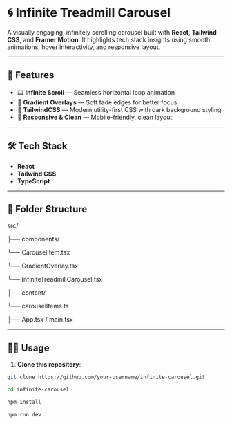 # 🌀 Infinite Treadmill Carousel

A visually engaging, infinitely scrolling carousel built with **React**, **Tailwind CSS**, and **Framer Motion**. It highlights tech stack insights using smooth animations, hover interactivity, and responsive layout.

---

## 🚀 Features

- 🎞️ **Infinite Scroll** — Seamless horizontal loop animation
- 🌈 **Gradient Overlays** — Soft fade edges for better focus
- 🎨 **TailwindCSS** — Modern utility-first CSS with dark background styling
- 🧠 **Responsive & Clean** — Mobile-friendly, clean layout

---

## 🛠️ Tech Stack

- **React**
- **Tailwind CSS**
- **TypeScript**

---

## 📁 Folder Structure

src/

├── components/

   └── CarouselItem.tsx 

   └── GradientOverlay.tsx 

   └── InfiniteTreadmillCarousel.tsx 

├── content/

   └── carouselItems.ts 

├── App.tsx / main.tsx


---

## 🧑‍💻 Usage

1. **Clone this repository**:

```bash
git clone https://github.com/your-username/infinite-carousel.git

cd infinite-carousel

npm install

npm run dev



